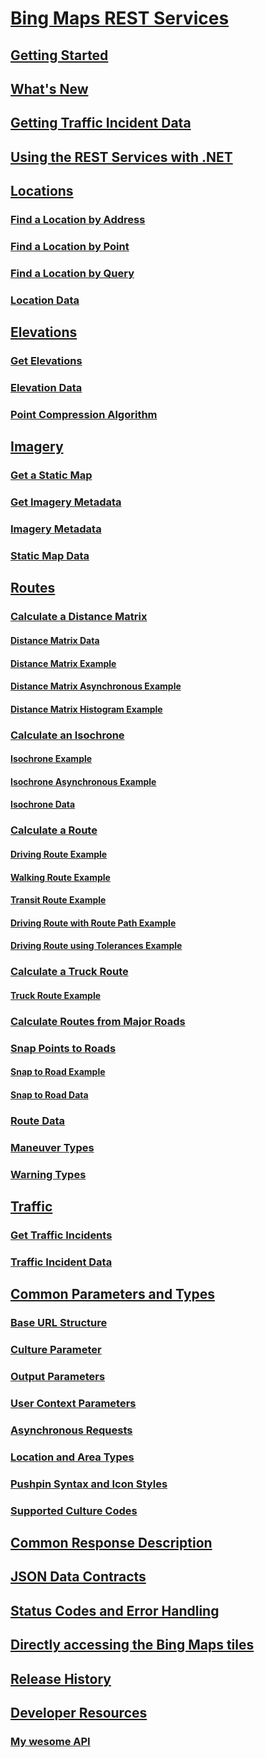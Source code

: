 # [Bing Maps REST Services](index.md)
## [Getting Started](getting-started-with-the-bing-maps-rest-services.md)
## [What's New](what-s-new-in-the-rest-services.md)
## [Getting Traffic Incident Data](getting-traffic-incident-data.md)
## [Using the REST Services with .NET](using-the-rest-services-with-net.md)
## [Locations](locations-api.md)
### [Find a Location by Address](find-a-location-by-address.md)
### [Find a Location by Point](find-a-location-by-point.md)
### [Find a Location by Query](find-a-location-by-query.md)
### [Location Data](location-data.md)
## [Elevations](elevations-api.md)
### [Get Elevations](get-elevations.md)
### [Elevation Data](elevation-data.md)
### [Point Compression Algorithm](point-compression-algorithm.md)
## [Imagery](imagery-api.md)
### [Get a Static Map](get-a-static-map.md)
### [Get Imagery Metadata](get-imagery-metadata.md)
### [Imagery Metadata](imagery-metadata.md)
### [Static Map Data](static-map-data.md)
## [Routes](routes-api.md)
### [Calculate a Distance Matrix](calculate-a-distance-matrix.md)
#### [Distance Matrix Data](distance-matrix-data.md)
#### [Distance Matrix Example](distance-matrix-example.md)
#### [Distance Matrix Asynchronous Example](distance-matrix-asynchronous-example.md)
#### [Distance Matrix Histogram Example](distance-matrix-histogram-example.md)
### [Calculate an Isochrone](calculate-an-isochrone.md)
#### [Isochrone Example](isochrone-example.md)
#### [Isochrone Asynchronous Example](isochrone-asynchronous-example.md)
#### [Isochrone Data](isochrone-data.md)
### [Calculate a Route](calculate-a-route.md)
#### [Driving Route Example](driving-route-example.md)
#### [Walking Route Example](walking-route-example.md)
#### [Transit Route Example](transit-route-example.md)
#### [Driving Route with Route Path Example](driving-route-with-route-path-example.md)
#### [Driving Route using Tolerances Example](driving-route-using-tolerances-example.md)
### [Calculate a Truck Route](calculate-a-truck-route.md)
#### [Truck Route Example](truck-route-example.md)
### [Calculate Routes from Major Roads](calculate-routes-from-major-roads.md)
### [Snap Points to Roads](snap-points-to-roads.md)
#### [Snap to Road Example](snap-to-road-example.md)
#### [Snap to Road Data](snap-to-road-data.md)
### [Route Data](route-data.md)
### [Maneuver Types](maneuver-types.md)
### [Warning Types](warning-types.md)
## [Traffic](traffic-api.md)
### [Get Traffic Incidents](get-traffic-incidents.md)
### [Traffic Incident Data](traffic-incident-data.md)
## [Common Parameters and Types](common-parameters-and-types.md)
### [Base URL Structure](bing-maps-rest-url-structure.md)
### [Culture Parameter](culture-parameter.md)
### [Output Parameters](output-parameters.md)
### [User Context Parameters](user-context-parameters.md)
### [Asynchronous Requests](asynchronous-requests.md)
### [Location and Area Types](location-and-area-types.md)
### [Pushpin Syntax and Icon Styles](pushpin-syntax-and-icon-styles.md)
### [Supported Culture Codes](supported-culture-codes.md)
## [Common Response Description](common-response-description.md)
## [JSON Data Contracts](json-data-contracts.md)
## [Status Codes and Error Handling](status-codes-and-error-handling.md)
## [Directly accessing the Bing Maps tiles](directly-accessing-the-bing-maps-tiles.md)
## [Release History](release-history.md)
## [Developer Resources](developer-resources.md)
### [My wesome API](AwesomeApi.md)
